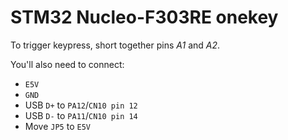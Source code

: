 # STM32 Nucleo-F303RE onekey

To trigger keypress, short together pins *A1* and *A2*.

You'll also need to connect:

* `E5V`
* `GND`
* USB `D+` to `PA12`/`CN10 pin 12`
* USB `D-` to `PA11`/`CN10 pin 14`
* Move `JP5` to `E5V`
